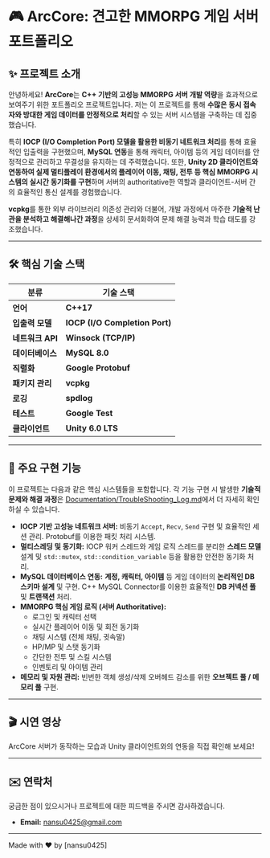 # 🎮 ArcCore: 견고한 MMORPG 게임 서버 포트폴리오

## ✨ 프로젝트 소개

안녕하세요\! **ArcCore**는 **C++ 기반의 고성능 MMORPG 서버 개발 역량**을 효과적으로 보여주기 위한 포트폴리오 프로젝트입니다. 저는 이 프로젝트를 통해 **수많은 동시 접속자와 방대한 게임 데이터를 안정적으로 처리**할 수 있는 서버 시스템을 구축하는 데 집중했습니다.

특히 **IOCP (I/O Completion Port) 모델을 활용한 비동기 네트워크 처리**를 통해 효율적인 입출력을 구현했으며, **MySQL 연동**을 통해 캐릭터, 아이템 등의 게임 데이터를 안정적으로 관리하고 무결성을 유지하는 데 주력했습니다. 또한, **Unity 2D 클라이언트와 연동하여 실제 멀티플레이 환경에서의 플레이어 이동, 채팅, 전투 등 핵심 MMORPG 시스템의 실시간 동기화를 구현**하며 서버의 authoritative한 역할과 클라이언트-서버 간의 효율적인 통신 설계를 경험했습니다.

**vcpkg**를 통한 외부 라이브러리 의존성 관리와 더불어, 개발 과정에서 마주한 **기술적 난관을 분석하고 해결해나간 과정**을 상세히 문서화하여 문제 해결 능력과 학습 태도를 강조했습니다.

-----

## 🛠️ 핵심 기술 스택

| 분류 | 기술 스택 |
|---|---|
| **언어** | **C++17** |
| **입출력 모델** | **IOCP (I/O Completion Port)** |
| **네트워크 API** | **Winsock (TCP/IP)** |
| **데이터베이스** | **MySQL 8.0** |
| **직렬화** | **Google Protobuf** |
| **패키지 관리** | **vcpkg** |
| **로깅** | **spdlog** |
| **테스트** | **Google Test** |
| **클라이언트** | **Unity 6.0 LTS** |

-----

## 🚀 주요 구현 기능

이 프로젝트는 다음과 같은 핵심 시스템들을 포함합니다. 각 기능 구현 시 발생한 **기술적 문제와 해결 과정**은 [Documentation/TroubleShooting\_Log.md](https://www.google.com/search?q=Documentation/TroubleShooting_Log.md)에서 더 자세히 확인하실 수 있습니다.

  * **IOCP 기반 고성능 네트워크 서버:** 비동기 `Accept`, `Recv`, `Send` 구현 및 효율적인 세션 관리. Protobuf를 이용한 패킷 처리 시스템.
  * **멀티스레딩 및 동기화:** IOCP 워커 스레드와 게임 로직 스레드를 분리한 **스레드 모델** 설계 및 `std::mutex`, `std::condition_variable` 등을 활용한 안전한 동기화 처리.
  * **MySQL 데이터베이스 연동:** **계정, 캐릭터, 아이템** 등 게임 데이터의 **논리적인 DB 스키마 설계** 및 구현. C++ MySQL Connector를 이용한 효율적인 **DB 커넥션 풀** 및 **트랜잭션** 처리.
  * **MMORPG 핵심 게임 로직 (서버 Authoritative):**
      * 로그인 및 캐릭터 선택
      * 실시간 플레이어 이동 및 회전 동기화
      * 채팅 시스템 (전체 채팅, 귓속말)
      * HP/MP 및 스탯 동기화
      * 간단한 전투 및 스킬 시스템
      * 인벤토리 및 아이템 관리
  * **메모리 및 자원 관리:** 빈번한 객체 생성/삭제 오버헤드 감소를 위한 **오브젝트 풀 / 메모리 풀** 구현.

-----

## 🎬 시연 영상

ArcCore 서버가 동작하는 모습과 Unity 클라이언트와의 연동을 직접 확인해 보세요!

-----

## ✉️ 연락처

궁금한 점이 있으시거나 프로젝트에 대한 피드백을 주시면 감사하겠습니다.

  * **Email:** nansu0425@gmail.com

-----

Made with ❤️ by [nansu0425]